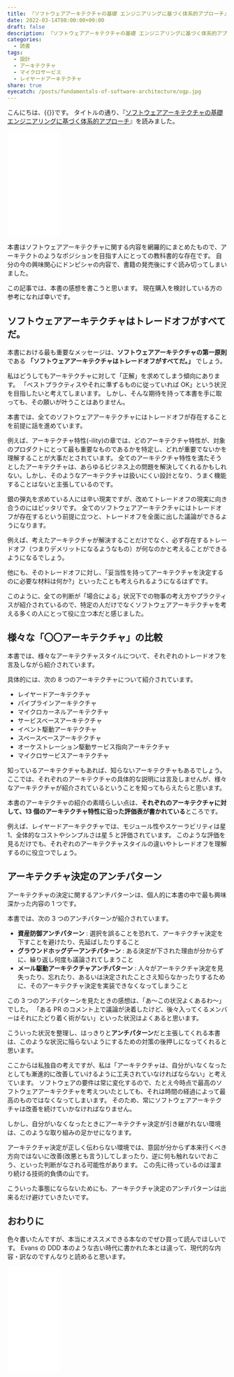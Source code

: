 ```yaml
---
title: 『ソフトウェアアーキテクチャの基礎 エンジニアリングに基づく体系的アプローチ』を読んだ
date: 2022-03-14T08:00:00+09:00
draft: false
description: 『ソフトウェアアーキテクチャの基礎 エンジニアリングに基づく体系的アプローチ』を読みました。「ソフトウェアアーキテクチャはトレードオフがすべてだ。」というセリフや「アーキテクチャ決定のアンチパターン」が印象に残っています。
categories:
  - 読書
tags:
  - 設計
  - アーキテクチャ
  - マイクロサービス
  - レイヤードアーキテクチャ
share: true
eyecatch: /posts/fundamentals-of-software-architecture/ogp.jpg
---
```


こんにちは、{{<link href="https://twitter.com/p1ass" text="@p1ass" >}}です。
タイトルの通り、『[ソフトウェアアーキテクチャの基礎 エンジニアリングに基づく体系的アプローチ](https://www.amazon.co.jp/dp/4873119820?&linkCode=ll1&tag=p1ass02-22&linkId=87e8573835a9df2b19287e7ffd8be2f3&language=ja_JP&ref_=as_li_ss_tl)』を読みました。

<iframe style="width:120px;height:240px;" marginwidth="0" marginheight="0" scrolling="no" frameborder="0" src="//rcm-fe.amazon-adsystem.com/e/cm?lt1=_blank&bc1=000000&IS2=1&bg1=FFFFFF&fc1=000000&lc1=0000FF&t=p1ass02-22&language=ja_JP&o=9&p=8&l=as4&m=amazon&f=ifr&ref=as_ss_li_til&asins=4873119820&linkId=0b2e981e5e4dde612adf5b19739d15b7"></iframe>

本書はソフトウェアアーキテクチャに関する内容を網羅的にまとめたもので、アーキテクトのようなポジションを目指す人にとっての教科書的な存在です。
自分の今の興味関心にドンピシャの内容で、書籍の発売後にすぐ読み切ってしまいました。

この記事では、本書の感想を書こうと思います。
現在購入を検討している方の参考になれば幸いです。

<!--more-->

## ソフトウェアアーキテクチャはトレードオフがすべてだ。

本書における最も重要なメッセージは、**ソフトウェアアーキテクチャの第一原則**である **「ソフトウェアアーキテクチャはトレードオフがすべてだ。」** でしょう。

私はどうしてもアーキテクチャに対して「正解」を求めてしまう傾向にあります。
「ベストプラクティスやそれに準ずるものに従っていれば OK」という状況を目指したいと考えてしまいます。
しかし、そんな期待を持って本書を手に取っても、その願いが叶うことはありません。

本書では、全てのソフトウェアアーキテクチャにはトレードオフが存在することを前提に話を進めています。

例えば、アーキテクチャ特性(-ility)の章では、どのアーキテクチャ特性が、対象のプロダクトにとって最も重要なものであるかを特定し、どれが重要でないかを理解することが大事だとされています。
全てのアーキテクチャ特性を満たそうとしたアーキテクチャは、あらゆるビジネス上の問題を解決してくれるかもしれない。しかし、そのようなアーキテクチャは扱いにくい設計となり、うまく機能することはないと主張しているのです。

銀の弾丸を求めている人には辛い現実ですが、改めてトレードオフの現実に向き合うのにはピッタリです。
全てのソフトウェアアーキテクチャにはトレードオフが存在するという前提に立つと、トレードオフを全面に出した議論ができるようになります。

例えば、考えたアーキテクチャが解決することだけでなく、必ず存在するトレードオフ（つまりデメリットになるようなもの）が何なのかと考えることができるようになるでしょう。

他にも、そのトレードオフに対し、「妥当性を持ってアーキテクチャを決定するのに必要な材料は何か?」といったことも考えられるようになるはずです。

このように、全ての判断が「場合による」状況下での物事の考え方やプラクティスが紹介されているので、特定の人だけでなくソフトウェアアーキテクチャを考える多くの人にとって役に立つ本だと感じました。

## 様々な「〇〇アーキテクチャ」の比較

本書では、様々なアーキテクチャスタイルについて、それぞれのトレードオフを言及しながら紹介されています。

具体的には、次の 8 つのアーキテクチャについて紹介されています。

- レイヤードアーキテクチャ
- パイプラインアーキテクチャ
- マイクロカーネルアーキテクチャ
- サービスベースアーキテクチャ
- イベント駆動アーキテクチャ
- スペースベースアーキテクチャ
- オーケストレーション駆動サービス指向アーキテクチャ
- マイクロサービスアーキテクチャ

知っているアーキテクチャもあれば、知らないアーキテクチャもあるでしょう。
ここでは、それぞれのアーキテクチャの具体的な説明には言及しませんが、様々なアーキテクチャが紹介されているということを知ってもらえたらと思います。

本書のアーキテクチャの紹介の素晴らしい点は、**それぞれのアーキテクチャに対して、13 個のアーキテクチャ特性に沿った評価表が書かれている**ところです。

例えば、レイヤードアーキテクチャでは、モジュール性やスケーラビリティは星 1、全体的なコストやシンプルさは星 5 と評価されています。
このような評価を見るだけでも、それぞれのアーキテクチャスタイルの違いやトレードオフを理解するのに役立つでしょう。

## アーキテクチャ決定のアンチパターン

アーキテクチャの決定に関するアンチパターンは、個人的に本書の中で最も興味深かった内容の 1 つです。

本書では、次の 3 つのアンチパターンが紹介されています。

- **資産防御アンチパターン** : 選択を誤ることを恐れて、アーキテクチャ決定を下すことを避けたり、先延ばしたりすること
- **グラウンドホッグデーアンチパターン** : ある決定が下された理由が分からずに、繰り返し何度も議論されてしまうこと
- **メール駆動アーキテクチャアンチパターン** : 人々がアーキテクチャ決定を見失ったり、忘れたり、あるいは決定されたことさえ知らなかったりするために、そのアーキテクチャ決定を実装できなくなってしまうこと

この 3 つのアンチパターンを見たときの感想は、「あ〜この状況よくあるわ〜」でした。
「ある PR のコメント上で議論が決着したけど、後々入ってくるメンバーはそれにたどり着く術がない」といった状況はよくあると思います。

こういった状況を整理し、はっきりと**アンチパターン**だと主張してくれる本書は、このような状況に陥らないようにするための対策の後押しになってくれると思います。

ここからは私独自の考えですが、私は「アーキテクチャは、自分がいなくなったとしても漸進的に改善していけるように工夫されていなければならない」と考えています。
ソフトウェアの要件は常に変化するので、たとえ今時点で最高のソフトウェアアーキテクチャを考えついたとしても、それは時間の経過によって最高のものではなくなってしまいます。
そのため、常にソフトウェアアーキテクチャは改善を続けていかなければなりません。

しかし、自分がいなくなったときにアーキテクチャ決定が引き継がれない環境は、このような取り組みの足かせになります。

アーキテクチャ決定が正しく伝わらない環境では、意図が分からず本来行くべき方向ではないに改善(改悪とも言う)してしまったり、逆に何も触れないでおこう、といった判断がなされる可能性があります。
この先に待っているのは溜まり続ける技術的負債の山です。

こういった事態にならないためにも、アーキテクチャ決定のアンチパターンは出来るだけ避けていきたいです。

## おわりに

色々書いたんですが、本当にオススメできる本なのでぜひ買って読んでほしいです。
Evans の DDD 本のような古い時代に書かれた本とは違って、現代的な内容・訳なのですんなりと読めると思います。

<iframe style="width:120px;height:240px;" marginwidth="0" marginheight="0" scrolling="no" frameborder="0" src="//rcm-fe.amazon-adsystem.com/e/cm?lt1=_blank&bc1=000000&IS2=1&bg1=FFFFFF&fc1=000000&lc1=0000FF&t=p1ass02-22&language=ja_JP&o=9&p=8&l=as4&m=amazon&f=ifr&ref=as_ss_li_til&asins=4873119820&linkId=0b2e981e5e4dde612adf5b19739d15b7"></iframe>

